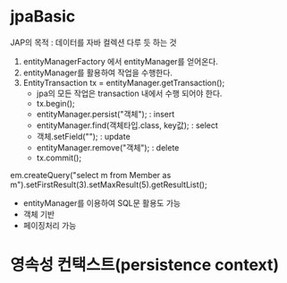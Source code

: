 # jpaBasic
JAP의 목적 : 데이터를 자바 컬렉션 다루 듯 하는 것

1. entityManagerFactory 에서 entityManager를 얻어온다.
2. entityManager를 활용하여 작업을 수행한다.   
3. EntityTransaction tx = entityManager.getTransaction();
   - jpa의 모든 작업은 transaction 내에서 수행 되어야 한다.
   - tx.begin();
   - entityManager.persist("객체"); : insert
   - entityManager.find(객체타입.class, key값); : select
   - 객체.setField(""); : update
   - entityManager.remove("객체"); : delete
   - tx.commit();

em.createQuery("select m from Member as m").setFirstResult(3).setMaxResult(5).getResultList();
 - entityManager를 이용하여 SQL문 활용도 가능
 - 객체 기반
 - 페이징처리 가능


# 영속성 컨택스트(persistence context)


